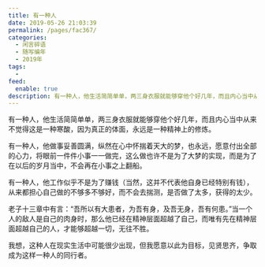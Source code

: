 ```yaml
---
title: 有一种人
date: 2019-05-26 21:03:39
permalink: /pages/fac367/
categories:
  - 闲言碎语
  - 随写编年
  - 2019年
tags:
  -
feed:
  enable: true
description: 有一种人，他生活简简单单，两三身衣服就能够穿他个好几年，而且内心当中从来不觉得这是一种寒酸，因为真正的体面，永远是一种精神上的修炼。有一种人，他做事妥善圆满，纵然在心中怀揣着天大的梦，也永远，愿意付出全部的心力，将眼前一件件小事一一做完，这么做也许不是为了大梦的实现，而是为了在以后的岁月当中，不会再在小事之上翻船。有一种人，他工作似乎不是为了赚钱（当然，这并不代表他自身已经特别有钱），从来都担心自己做的不够多不够好，而不会去揣测，是否做了太多，获得的太少。老子十三章中有言：“吾所以有大患者，为吾有身，及吾无身，吾有何患。”当一个人的敌人是自己的肉身时，那么他已经在精神层面超越了自己，而唯有先在精神层面超越自己的人，才能够超越一切，无往不胜。我想，这种人在现实生活中可能很少出现，但我愿意以此为目标，见贤思齐，争取成为这样一种人的同行者。
---
```


有一种人，他生活简简单单，两三身衣服就能够穿他个好几年，而且内心当中从来不觉得这是一种寒酸，因为真正的体面，永远是一种精神上的修炼。

有一种人，他做事妥善圆满，纵然在心中怀揣着天大的梦，也永远，愿意付出全部的心力，将眼前一件件小事一一做完，这么做也许不是为了大梦的实现，而是为了在以后的岁月当中，不会再在小事之上翻船。

有一种人，他工作似乎不是为了赚钱（当然，这并不代表他自身已经特别有钱），从来都担心自己做的不够多不够好，而不会去揣测，是否做了太多，获得的太少。

老子十三章中有言：“吾所以有大患者，为吾有身，及吾无身，吾有何患。”当一个人的敌人是自己的肉身时，那么他已经在精神层面超越了自己，而唯有先在精神层面超越自己的人，才能够超越一切，无往不胜。

我想，这种人在现实生活中可能很少出现，但我愿意以此为目标，见贤思齐，争取成为这样一种人的同行者。